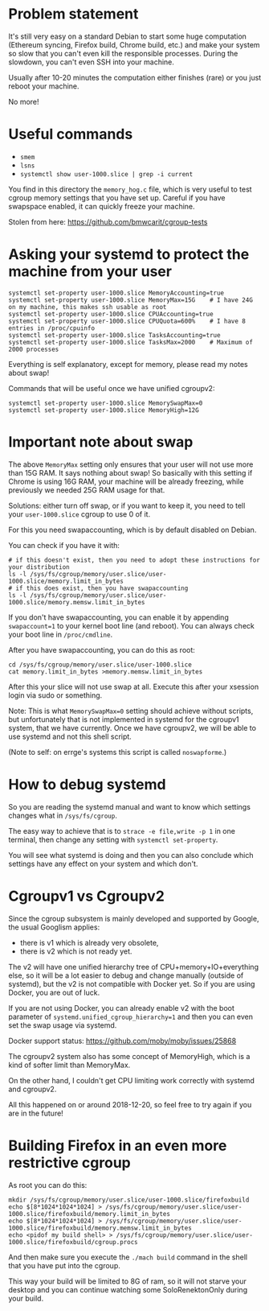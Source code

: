 # Problem statement

It's still very easy on a standard Debian to start some huge
computation (Ethereum syncing, Firefox build, Chrome build, etc.) and
make your system so slow that you can't even kill the responsible
processes.  During the slowdown, you can't even SSH into your machine.

Usually after 10-20 minutes the computation either finishes (rare) or
you just reboot your machine.

No more!

# Useful commands

- `smem`
- `lsns`
- `systemctl show user-1000.slice | grep -i current`

You find in this directory the `memory_hog.c` file, which is very
useful to test cgroup memory settings that you have set up.  Careful
if you have swapspace enabled, it can quickly freeze your machine.

Stolen from here: https://github.com/bmwcarit/cgroup-tests

# Asking your systemd to protect the machine from your user

```shell
systemctl set-property user-1000.slice MemoryAccounting=true
systemctl set-property user-1000.slice MemoryMax=15G    # I have 24G on my machine, this makes ssh usable as root
systemctl set-property user-1000.slice CPUAccounting=true
systemctl set-property user-1000.slice CPUQuota=600%    # I have 8 entries in /proc/cpuinfo
systemctl set-property user-1000.slice TasksAccounting=true
systemctl set-property user-1000.slice TasksMax=2000    # Maximum of 2000 processes
```

Everything is self explanatory, except for memory, please read my notes about swap!

Commands that will be useful once we have unified cgroupv2:
```shell
systemctl set-property user-1000.slice MemorySwapMax=0
systemctl set-property user-1000.slice MemoryHigh=12G
```

# Important note about swap

The above `MemoryMax` setting only ensures that your user will not use
more than 15G RAM.  It says nothing about swap!  So basically with
this setting if Chrome is using 16G RAM, your machine will be already
freezing, while previously we needed 25G RAM usage for that.

Solutions: either turn off swap, or if you want to keep it, you need
to tell your `user-1000.slice` cgroup to use 0 of it.

For this you need swapaccounting, which is by default disabled on
Debian.

You can check if you have it with:

```shell
# if this doesn't exist, then you need to adopt these instructions for your distribution
ls -l /sys/fs/cgroup/memory/user.slice/user-1000.slice/memory.limit_in_bytes
# if this does exist, then you have swapaccounting
ls -l /sys/fs/cgroup/memory/user.slice/user-1000.slice/memory.memsw.limit_in_bytes
```

If you don't have swapaccounting, you can enable it by appending
`swapaccount=1` to your kernel boot line (and reboot).  You can always
check your boot line in `/proc/cmdline`.

After you have swapaccounting, you can do this as root:
```shell
cd /sys/fs/cgroup/memory/user.slice/user-1000.slice
cat memory.limit_in_bytes >memory.memsw.limit_in_bytes
```

After this your slice will not use swap at all.  Execute this after
your xsession login via sudo or something.

Note: This is what `MemorySwapMax=0` setting should achieve without
scripts, but unfortunately that is not implemented in systemd for the
cgroupv1 system, that we have currently.  Once we have cgroupv2, we
will be able to use systemd and not this shell script.

(Note to self: on errge's systems this script is called
`noswapforme`.)

# How to debug systemd

So you are reading the systemd manual and want to know which settings
changes what in `/sys/fs/cgroup`.

The easy way to achieve that is to `strace -e file,write -p 1` in one
terminal, then change any setting with `systemctl set-property`.

You will see what systemd is doing and then you can also conclude
which settings have any effect on your system and which don't.

# Cgroupv1 vs Cgroupv2

Since the cgroup subsystem is mainly developed and supported by
Google, the usual Googlism applies:
  - there is v1 which is already very obsolete,
  - there is v2 which is not ready yet.

The v2 will have one unified hierarchy tree of
CPU+memory+IO+everything else, so it will be a lot easier to debug and
change manually (outside of systemd), but the v2 is not compatible
with Docker yet.  So if you are using Docker, you are out of luck.

If you are not using Docker, you can already enable v2 with the boot
parameter of `systemd.unified_cgroup_hierarchy=1` and then you can
even set the swap usage via
systemd.

Docker support status: https://github.com/moby/moby/issues/25868

The cgroupv2 system also has some concept of MemoryHigh, which is a
kind of softer limit than MemoryMax.

On the other hand, I couldn't get CPU limiting work correctly with
systemd and cgroupv2.

All this happened on or around 2018-12-20, so feel free to try again
if you are in the future!

# Building Firefox in an even more restrictive cgroup

As root you can do this:

```shell
mkdir /sys/fs/cgroup/memory/user.slice/user-1000.slice/firefoxbuild
echo $[8*1024*1024*1024] > /sys/fs/cgroup/memory/user.slice/user-1000.slice/firefoxbuild/memory.limit_in_bytes
echo $[8*1024*1024*1024] > /sys/fs/cgroup/memory/user.slice/user-1000.slice/firefoxbuild/memory.memsw.limit_in_bytes
echo <pidof my build shell> > /sys/fs/cgroup/memory/user.slice/user-1000.slice/firefoxbuild/cgroup.procs
```

And then make sure you execute the `./mach build` command in the shell
that you have put into the cgroup.

This way your build will be limited to 8G of ram, so it will not
starve your desktop and you can continue watching some
SoloRenektonOnly during your build.
